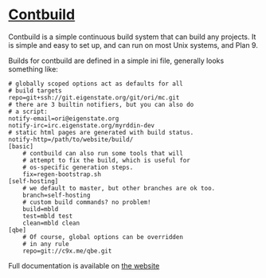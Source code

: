 # [Contbuild](https://myrlang.org/contbuild)

Contbuild is a simple continuous build system that can build any projects.
It is simple and easy to set up, and can run on most Unix systems, and
Plan 9.

Builds for contbuild are defined in a simple ini file, generally looks
something like:

	# globally scoped options act as defaults for all
	# build targets
	repo=git+ssh://git.eigenstate.org/git/ori/mc.git
	# there are 3 builtin notifiers, but you can also do
	# a script:
	notify-email=ori@eigenstate.org
	notify-irc=irc.eigenstate.org/myrddin-dev
	# static html pages are generated with build status.
	notify-http=/path/to/website/build/
	[basic]
		# contbuild can also run some tools that will
		# attempt to fix the build, which is useful for
		# os-specific generation steps.
		fix=regen-bootstrap.sh
	[self-hosting]
		# we default to master, but other branches are ok too.
		branch=self-hosting
		# custom build commands? no problem!
		build=mbld
		test=mbld test
		clean=mbld clean
	[qbe]
		# Of course, global options can be overridden
		# in any rule
		repo=git://c9x.me/qbe.git

Full documentation is available on [the website](https://myrlang.org/contbuild)
